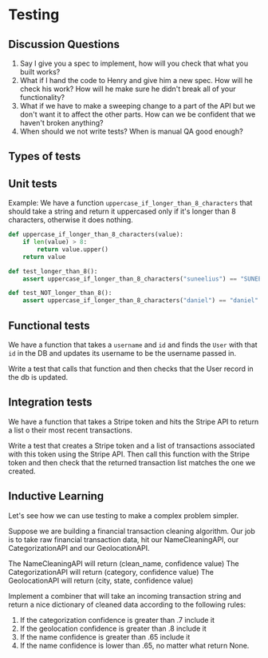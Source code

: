 # Testing
## Discussion Questions
1. Say I give you a spec to implement, how will you check that what you built works?
2. What if I hand the code to Henry and give him a new spec. How will he check his work? How will he make sure he didn't break all of your functionality?
3. What if we have to make a sweeping change to a part of the API but we don't want it to affect the other parts. How can we be confident that we haven't broken anything?
4. When should we not write tests? When is manual QA good enough?

## Types of tests
## Unit tests
Example: We have a function `uppercase_if_longer_than_8_characters` that should take a string and return it uppercased only if it's longer than 8 characters, otherwise it does nothing.

```python
def uppercase_if_longer_than_8_characters(value):
    if len(value) > 8:
        return value.upper()
    return value

def test_longer_than_8():
    assert uppercase_if_longer_than_8_characters("suneelius") == "SUNEELIUS"

def test_NOT_longer_than_8():
    assert uppercase_if_longer_than_8_characters("daniel") == "daniel"
```

## Functional tests
We have a function that takes a `username` and `id` and finds the `User` with that `id` in the DB and updates its username to be the username passed in.

Write a test that calls that function and then checks that the User record in the db is updated.

## Integration tests
We have a function that takes a Stripe token and hits the Stripe API to return a list o their most recent transactions.

Write a test that creates a Stripe token and a list of transactions associated with this token using the Stripe API. Then call this function with the Stripe token and then check that the returned transaction list matches the one we created.

## Inductive Learning
Let's see how we can use testing to make a complex problem simpler.

Suppose we are building a financial transaction cleaning algorithm. Our job is to take raw financial transaction data, hit our NameCleaningAPI, our CategorizationAPI and our GeolocationAPI.

The NameCleaningAPI will return (clean_name, confidence value)
The CategorizationAPI will return (category, confidence value)
The GeolocationAPI will return (city, state, confidence value)

Implement a combiner that will take an incoming transaction string and return a nice dictionary of cleaned data according to the following rules:

1. If the categorization confidence is greater than .7 include it
2. If the geolocation confidence is greater than .8 include it
3. If the name confidence is greater than .65 include it
4. If the name confidence is lower than .65, no matter what return None.



